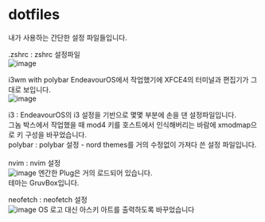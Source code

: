 # dotfiles

내가 사용하는 간단한 설정 파일들입니다. 

.zshrc : zshrc 설정파일<br>
![image](https://github.com/user-attachments/assets/f6faf1cd-0985-4d45-ac20-e49e477e4982)

i3wm with polybar
EndeavourOS에서 작업했기에 XFCE4의 터미널과 편집기가 그대로 보입니다.<br>
![image](https://github.com/user-attachments/assets/0dc0cc1e-c28e-4c10-9914-93e2d71b0940)

i3 : EndeavourOS의 i3 설정을 기반으로 몇몇 부분에 손을 댄 설정파일입니다. <br>
그놈 박스에서 작업했을 때 mod4 키를 호스트에서 인식해버리는 바람에 xmodmap으로 키 구성을 바꾸었습니다.<br>
polybar : polybar 설정 - nord themes를 거의 수정없이 가져다 쓴 설정 파일입니다. <br>
<br>
nvim : nvim 설정 <br>
![image](https://github.com/user-attachments/assets/d7f2ac4e-c178-4a11-9ca5-1dc5e1a2f2a7)
엔간한 Plug은 거의 로드되어 있습니다. <br>
테마는 GruvBox입니다. <br>

neofetch : neofetch 설정<br>
![image](https://github.com/user-attachments/assets/e083d14d-29d1-4dcd-a706-0bd34bcf0b10)
OS 로고 대신 아스키 아트를 출력하도록 바꾸었습니다<br>

